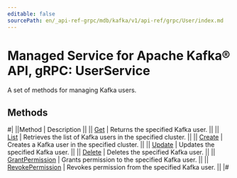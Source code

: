 ```yaml
---
editable: false
sourcePath: en/_api-ref-grpc/mdb/kafka/v1/api-ref/grpc/User/index.md
---
```


# Managed Service for Apache Kafka® API, gRPC: UserService

A set of methods for managing Kafka users.

## Methods

#|
||Method | Description ||
|| [Get](get.md) | Returns the specified Kafka user. ||
|| [List](list.md) | Retrieves the list of Kafka users in the specified cluster. ||
|| [Create](create.md) | Creates a Kafka user in the specified cluster. ||
|| [Update](update.md) | Updates the specified Kafka user. ||
|| [Delete](delete.md) | Deletes the specified Kafka user. ||
|| [GrantPermission](grantPermission.md) | Grants permission to the specified Kafka user. ||
|| [RevokePermission](revokePermission.md) | Revokes permission from the specified Kafka user. ||
|#